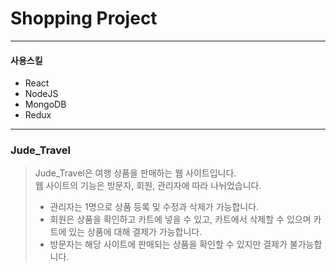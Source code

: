 # Shopping Project
 -------
#### 사용스킬
* React
* NodeJS
* MongoDB
* Redux
-------
### Jude_Travel
> Jude_Travel은 여행 상품을 판매하는 웹 사이트입니다.   
> 웹 사이트의 기능은 방문자, 회원, 관리자에 따라 나뉘었습니다.
> * 관리자는 1명으로 상품 등록 및 수정과 삭제가 가능합니다.
> * 회원은 상품을 확인하고 카트에 넣을 수 있고, 카트에서 삭제할 수 있으며   카트에 있는 상품에 대해 결제가 가능합니다.
> * 방문자는 해당 사이트에 판매되는 상품을 확인할 수 있지만 결제가 불가능합니다.
